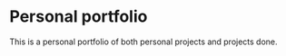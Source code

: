 # Personal portfolio
This is a personal portfolio of both personal projects and projects done.

<!-- ## Live Version
Old portfolio's live version is [Here](https://arthurbazz.github.io/personal-portfolio/index.html).
To open link in another tab use CTRL + Click -->
